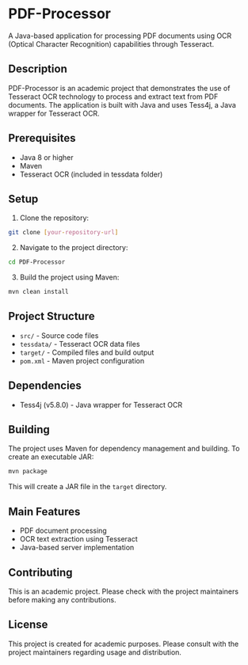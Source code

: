 # PDF-Processor

A Java-based application for processing PDF documents using OCR (Optical Character Recognition) capabilities through Tesseract.

## Description

PDF-Processor is an academic project that demonstrates the use of Tesseract OCR technology to process and extract text from PDF documents. The application is built with Java and uses Tess4j, a Java wrapper for Tesseract OCR.

## Prerequisites

- Java 8 or higher
- Maven
- Tesseract OCR (included in tessdata folder)

## Setup

1. Clone the repository:
```bash
git clone [your-repository-url]
```

2. Navigate to the project directory:
```bash
cd PDF-Processor
```

3. Build the project using Maven:
```bash
mvn clean install
```

## Project Structure

- `src/` - Source code files
- `tessdata/` - Tesseract OCR data files
- `target/` - Compiled files and build output
- `pom.xml` - Maven project configuration

## Dependencies

- Tess4j (v5.8.0) - Java wrapper for Tesseract OCR

## Building

The project uses Maven for dependency management and building. To create an executable JAR:

```bash
mvn package
```

This will create a JAR file in the `target` directory.

## Main Features

- PDF document processing
- OCR text extraction using Tesseract
- Java-based server implementation

## Contributing

This is an academic project. Please check with the project maintainers before making any contributions.

## License

This project is created for academic purposes. Please consult with the project maintainers regarding usage and distribution. 